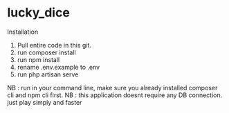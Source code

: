 # lucky_dice

Installation
1. Pull entire code in this git.
2. run composer install
3. run npm install
4. rename .env.example to .env
5. run php artisan serve

NB : run in your command line, make sure you already installed composer cli and npm cli first.
NB : this application doesnt require any DB connection. just play simply and faster
